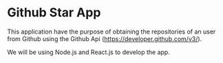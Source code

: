 # Github Star App

This application have the purpose of obtaining the repositories of an user from Github using the Github Api (https://developer.github.com/v3/).

We will be using Node.js and React.js to develop the app.